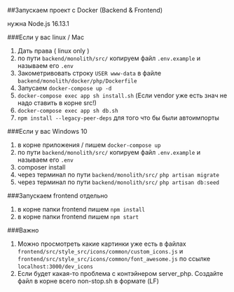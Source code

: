 ##Запускаем проект с Docker (Backend & Frontend)

нужна Node.js 16.13.1

###Если у вас linux / Mac
1. Дать права ( linux only )
2. по пути ```backend/monolith/src/``` копируем файл ```.env.example``` и <br>
   называем его ```.env```
3. Закометривовать строку ```USER www-data``` в файле ```backend/monolith/docker/php/Dockerfile```
4. Запусаем  ```docker-compose up -d```
5. ```docker-compose exec app sh install.sh```  (Если vendor уже есть знач не надо ставить в корне src!)
6. ```docker-compose exec app sh db.sh```
7. ```npm install --legacy-peer-deps``` для того что бы были автоимпорты


###Если у вас Windows 10
1. в корне приложения / пишем ```docker-compose up```
2. по пути ```backend/monolith/src/``` копируем файл ```.env.example``` и <br>
   называем его ```.env```
3. composer install   
4. через терминал по пути ```backend/monolith/src/```
   ```php artisan migrate```
5. через терминал по пути ```backend/monolith/src/```
       ```php artisan db:seed```

   
###Запускаем frontend отдельно
1. в корне папки frontend пишем  ```npm install```
2. в корне папки frontend пишем ```npm start```

###Важно
1. Можно просмотреть какие картинки уже есть в файлах ```frontend/src/style_src/icons/common/custom_icons.js``` и ```frontend/src/style_src/icons/common/font_awesome.js``` по ссылке ```localhost:3000/dev_icons```
2. Если будет какая-то проблема с контэйнером server_php. Создайте файл в корне всего non-stop.sh в формате (LF) 




